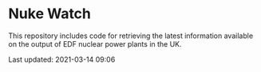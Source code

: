 # Nuke Watch

This repository includes code for retrieving the latest information available on the output of EDF nuclear power plants in the UK.

Last updated: 2021-03-14 09:06